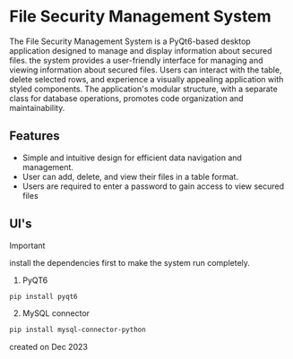 # File Security Management System

The File Security Management System is a PyQt6-based desktop application designed to manage and display information about secured files. the system provides a user-friendly interface for managing and viewing information about secured files. Users can interact with the table, delete selected rows, and experience a visually appealing application with styled components. The application's modular structure, with a separate class for database operations, promotes code organization and maintainability.

## Features

 - Simple and intuitive design for efficient data navigation and management.
 - User can add, delete, and view their files in a table format.
 - Users are required to enter a password to gain access to view secured files

## UI's




> [!IMPORTANT]
> install the dependencies first to make the system run completely.

1. PyQT6
```bash
pip install pyqt6
```

2. MySQL connector
```bash
pip install mysql-connector-python
```

created on Dec 2023
